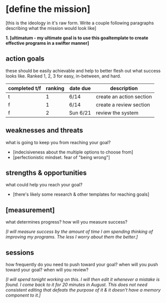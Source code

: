 # [define the mission]
[this is the ideology in it's raw form. 
Write a couple following paragraphs describing what the mission would look like] 

**1. [ultimatum - my ultimate goal is to use this goaltemplate to create effective programs in a swifter manner]**


## action goals
these should be easily achievable and help to better flesh out what success looks like.
Ranked 1, 2, 3 for easy, in-between, and hard.

completed t/f|ranking| date due| description |
-------------|-------|---------|-------------|
t|1|6/14|create an action section
f|1|6/14|create a review section
f|2|Sun 6/21|review the system

## weaknesses and threats
what is going to keep you from reaching your goal?

- [indecisiveness about the multiple options to choose from]
-  [perfectionistic mindset. fear of "being wrong"]
  

## strengths & opportunities
what could help you reach your goal?

* [there's likely some research & other templates for reaching goals]

## [measurement]
what determines progress?
how will you measure success?

*[I will measure success by the amount of time I am spending thinking of improving my programs. The less I worry about them the better.]*


## sessions
how frequently do you need to push toward your goal?
when will you push toward your goal?
when will you review?

*[I will spend tonight working on this. I will then edit it whenever a mistake is found. I come back to it for 20 minutes in August. This does not need consistent editing that defeats the purpose of it & it doesn't have a memory component to it.]*














